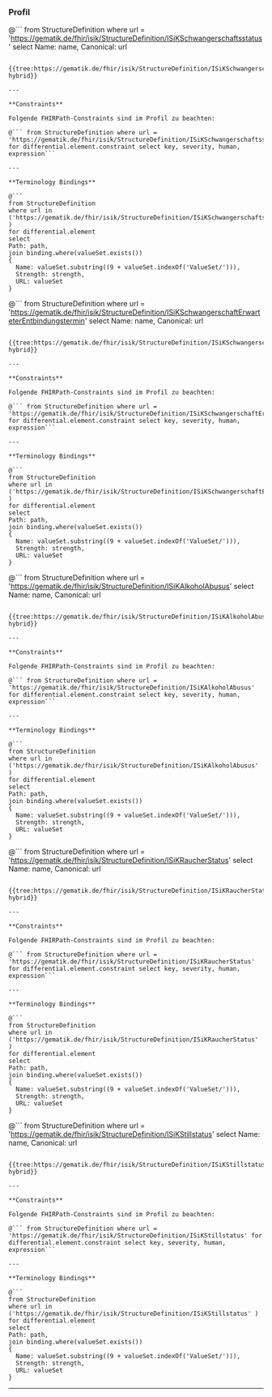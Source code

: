 ### Profil

@```
from StructureDefinition where url = 'https://gematik.de/fhir/isik/StructureDefinition/ISiKSchwangerschaftsstatus' select Name: name, Canonical: url
```

{{tree:https://gematik.de/fhir/isik/StructureDefinition/ISiKSchwangerschaftsstatus, hybrid}}

---

**Constraints**

Folgende FHIRPath-Constraints sind im Profil zu beachten:

@``` from StructureDefinition where url = 'https://gematik.de/fhir/isik/StructureDefinition/ISiKSchwangerschaftsstatus' for differential.element.constraint select key, severity, human, expression```

---

**Terminology Bindings**

@```
from StructureDefinition
where url in ('https://gematik.de/fhir/isik/StructureDefinition/ISiKSchwangerschaftsstatus' )
for differential.element
select
Path: path,
join binding.where(valueSet.exists())
{
  Name: valueSet.substring((9 + valueSet.indexOf('ValueSet/'))),
  Strength: strength,
  URL: valueSet
}
```
@```
from StructureDefinition where url = 'https://gematik.de/fhir/isik/StructureDefinition/ISiKSchwangerschaftErwarteterEntbindungstermin' select Name: name, Canonical: url
```

{{tree:https://gematik.de/fhir/isik/StructureDefinition/ISiKSchwangerschaftErwarteterEntbindungstermin, hybrid}}

---

**Constraints**

Folgende FHIRPath-Constraints sind im Profil zu beachten:

@``` from StructureDefinition where url = 'https://gematik.de/fhir/isik/StructureDefinition/ISiKSchwangerschaftErwarteterEntbindungstermin' for differential.element.constraint select key, severity, human, expression```

---

**Terminology Bindings**

@```
from StructureDefinition
where url in ('https://gematik.de/fhir/isik/StructureDefinition/ISiKSchwangerschaftErwarteterEntbindungstermin' )
for differential.element
select
Path: path,
join binding.where(valueSet.exists())
{
  Name: valueSet.substring((9 + valueSet.indexOf('ValueSet/'))),
  Strength: strength,
  URL: valueSet
}
```
@```
from StructureDefinition where url = 'https://gematik.de/fhir/isik/StructureDefinition/ISiKAlkoholAbusus' select Name: name, Canonical: url
```

{{tree:https://gematik.de/fhir/isik/StructureDefinition/ISiKAlkoholAbusus, hybrid}}

---

**Constraints**

Folgende FHIRPath-Constraints sind im Profil zu beachten:

@``` from StructureDefinition where url = 'https://gematik.de/fhir/isik/StructureDefinition/ISiKAlkoholAbusus' for differential.element.constraint select key, severity, human, expression```

---

**Terminology Bindings**

@```
from StructureDefinition
where url in ('https://gematik.de/fhir/isik/StructureDefinition/ISiKAlkoholAbusus' )
for differential.element
select
Path: path,
join binding.where(valueSet.exists())
{
  Name: valueSet.substring((9 + valueSet.indexOf('ValueSet/'))),
  Strength: strength,
  URL: valueSet
}
```
@```
from StructureDefinition where url = 'https://gematik.de/fhir/isik/StructureDefinition/ISiKRaucherStatus' select Name: name, Canonical: url
```

{{tree:https://gematik.de/fhir/isik/StructureDefinition/ISiKRaucherStatus, hybrid}}

---

**Constraints**

Folgende FHIRPath-Constraints sind im Profil zu beachten:

@``` from StructureDefinition where url = 'https://gematik.de/fhir/isik/StructureDefinition/ISiKRaucherStatus' for differential.element.constraint select key, severity, human, expression```

---

**Terminology Bindings**

@```
from StructureDefinition
where url in ('https://gematik.de/fhir/isik/StructureDefinition/ISiKRaucherStatus' )
for differential.element
select
Path: path,
join binding.where(valueSet.exists())
{
  Name: valueSet.substring((9 + valueSet.indexOf('ValueSet/'))),
  Strength: strength,
  URL: valueSet
}
```
@```
from StructureDefinition where url = 'https://gematik.de/fhir/isik/StructureDefinition/ISiKStillstatus' select Name: name, Canonical: url
```

{{tree:https://gematik.de/fhir/isik/StructureDefinition/ISiKStillstatus, hybrid}}

---

**Constraints**

Folgende FHIRPath-Constraints sind im Profil zu beachten:

@``` from StructureDefinition where url = 'https://gematik.de/fhir/isik/StructureDefinition/ISiKStillstatus' for differential.element.constraint select key, severity, human, expression```

---

**Terminology Bindings**

@```
from StructureDefinition
where url in ('https://gematik.de/fhir/isik/StructureDefinition/ISiKStillstatus' )
for differential.element
select
Path: path,
join binding.where(valueSet.exists())
{
  Name: valueSet.substring((9 + valueSet.indexOf('ValueSet/'))),
  Strength: strength,
  URL: valueSet
}
```
---